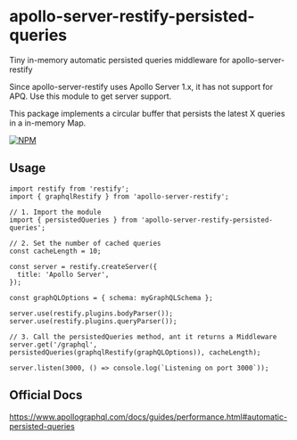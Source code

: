 # apollo-server-restify-persisted-queries
Tiny in-memory automatic persisted queries middleware for apollo-server-restify

Since apollo-server-restify uses Apollo Server 1.x, it has not support for APQ. 
Use this module to get server support.

This package implements a circular buffer that persists the latest X queries in a in-memory Map.

[![NPM](https://nodei.co/npm/apollo-server-restify-persisted-queries.png?downloads)](https://nodei.co/npm/apollo-server-restify-persisted-queries)

## Usage
```
import restify from 'restify';
import { graphqlRestify } from 'apollo-server-restify';

// 1. Import the module
import { persistedQueries } from 'apollo-server-restify-persisted-queries';

// 2. Set the number of cached queries
const cacheLength = 10;

const server = restify.createServer({
  title: 'Apollo Server',
});
 
const graphQLOptions = { schema: myGraphQLSchema };
 
server.use(restify.plugins.bodyParser());
server.use(restify.plugins.queryParser());

// 3. Call the persistedQueries method, ant it returns a Middleware
server.get('/graphql', persistedQueries(graphqlRestify(graphQLOptions)), cacheLength);
 
server.listen(3000, () => console.log(`Listening on port 3000`));
```

## Official Docs
https://www.apollographql.com/docs/guides/performance.html#automatic-persisted-queries
